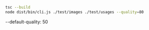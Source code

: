 ```bash
tsc --build
node dist/bin/cli.js ./test/images ./test/usages --quality=80
```
--default-quality: 50
